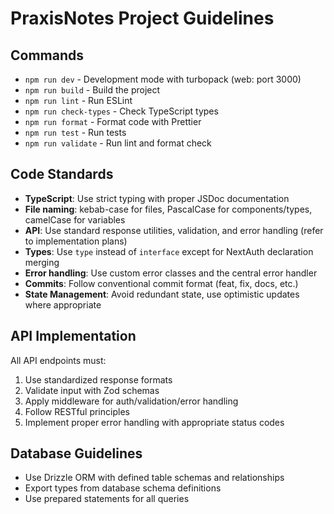 # PraxisNotes Project Guidelines

## Commands

- `npm run dev` - Development mode with turbopack (web: port 3000)
- `npm run build` - Build the project
- `npm run lint` - Run ESLint
- `npm run check-types` - Check TypeScript types
- `npm run format` - Format code with Prettier
- `npm run test` - Run tests
- `npm run validate` - Run lint and format check

## Code Standards

- **TypeScript**: Use strict typing with proper JSDoc documentation
- **File naming**: kebab-case for files, PascalCase for components/types, camelCase for variables
- **API**: Use standard response utilities, validation, and error handling (refer to implementation plans)
- **Types**: Use `type` instead of `interface` except for NextAuth declaration merging
- **Error handling**: Use custom error classes and the central error handler
- **Commits**: Follow conventional commit format (feat, fix, docs, etc.)
- **State Management**: Avoid redundant state, use optimistic updates where appropriate

## API Implementation

All API endpoints must:

1. Use standardized response formats
2. Validate input with Zod schemas
3. Apply middleware for auth/validation/error handling
4. Follow RESTful principles
5. Implement proper error handling with appropriate status codes

## Database Guidelines

- Use Drizzle ORM with defined table schemas and relationships
- Export types from database schema definitions
- Use prepared statements for all queries
